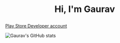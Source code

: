 # <p align="center"> Hi, I'm Gaurav</p>

[Play Store Developer account](https://play.google.com/store/apps/dev?id=5751302584145160415)

![Gaurav's GitHub stats](https://github-readme-stats-435019.el.r.appspot.com/api?username=codegsaini&hide=stars&show=reviews,prs_merged,prs_merged_percentage&show_icons=true&theme=transparent)
